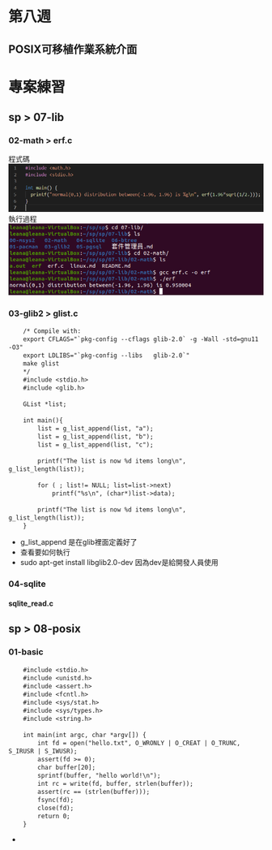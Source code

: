 # 第八週

## POSIX可移植作業系統介面



 
# 專案練習

## sp > 07-lib 

### 02-math > erf.c

程式碼
<img src="./picture/20210414P1.png"/>
執行過程
<img src="./picture/20210414P2.png"/>

### 03-glib2 > glist.c

        /* Compile with:
        export CFLAGS="`pkg-config --cflags glib-2.0` -g -Wall -std=gnu11 -O3"
        export LDLIBS="`pkg-config --libs   glib-2.0`"
        make glist
        */
        #include <stdio.h>
        #include <glib.h>

        GList *list;

        int main(){
            list = g_list_append(list, "a");
            list = g_list_append(list, "b");
            list = g_list_append(list, "c");

            printf("The list is now %d items long\n", g_list_length(list));

            for ( ; list!= NULL; list=list->next)
                printf("%s\n", (char*)list->data);

            printf("The list is now %d items long\n", g_list_length(list));
        }

* g_list_append 是在glib裡面定義好了
* 查看要如何執行
* sudo apt-get install libglib2.0-dev  因為dev是給開發人員使用

### 04-sqlite 

#### sqlite_read.c




## sp > 08-posix

### 01-basic

        #include <stdio.h>
        #include <unistd.h>
        #include <assert.h>
        #include <fcntl.h>
        #include <sys/stat.h>
        #include <sys/types.h>
        #include <string.h>

        int main(int argc, char *argv[]) {
            int fd = open("hello.txt", O_WRONLY | O_CREAT | O_TRUNC, S_IRUSR | S_IWUSR);
            assert(fd >= 0);
            char buffer[20];
            sprintf(buffer, "hello world!\n");
            int rc = write(fd, buffer, strlen(buffer));
            assert(rc == (strlen(buffer)));
            fsync(fd);
            close(fd);
            return 0;
        }

*
